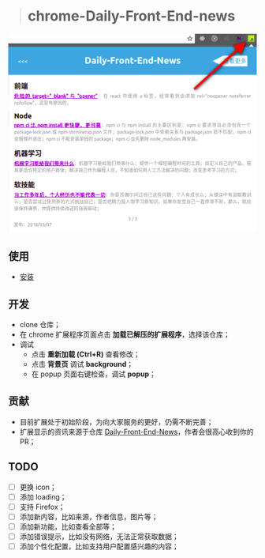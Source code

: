
> # chrome-Daily-Front-End-news

![screenshot](./images/screenshot.png)

## 使用

- [安装](https://chrome.google.com/webstore/detail/front-end-news/dcijaoifeaaafbdglmalaajeedcamogg?utm_source=chrome-app-launcher-info-dialog)

## 开发

- clone 仓库；
- 在 chrome 扩展程序页面点击 **加载已解压的扩展程序**，选择该仓库；
- 调试
	- 点击 **重新加载 (Ctrl+R)** 查看修改；
	- 点击 **背景页** 调试 **background**；
	- 在 popup 页面右键检查，调试 **popup**；

## 贡献

- 目前扩展处于初始阶段，为向大家服务的更好，仍需不断完善；
- 扩展显示的资讯来源于仓库 [Daily-Front-End-News](https://github.com/FengShangWuQi/Daily-Front-End-News)，作者会很高心收到你的 PR；

## TODO

- [ ] 更换 icon；
- [ ] 添加 loading；
- [ ] 支持 Firefox；
- [ ] 添加新内容，比如来源，作者信息，图片等；
- [ ] 添加新功能，比如查看全部等；
- [ ] 添加错误提示，比如没有网络，无法正常获取数据；
- [ ] 添加个性化配置，比如支持用户配置感兴趣的内容；
